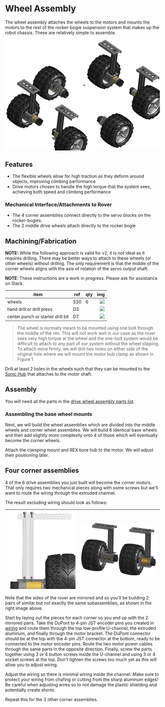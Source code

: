 # Wheel Assembly

The wheel assembly attaches the wheels to the motors and mounts the motors to the rest of the rocker-bogie suspension system that makes up the robot chassis. These are relatively simple to assemble.

![Wheels](images/wheels.png)

## Features

* The flexible wheels allow for high traction as they deform around objects, improving climbing performance
* Drive motors chosen to handle the high torque that the system sees, achieving both speed and climbing performance

### Mechanical Interface/Attachments to Rover

* The 4 corner assemblies connect directly to the servo blocks on the rocker-bogies.
* The 2 middle drive wheels attach directly to the rocker bogie

## Machining/Fabrication

**NOTE:** While the following approach is valid for v2, it is not ideal as it requires drilling. There may be better ways to attach to these wheels (or other wheels) without drilling. The only requirement is that the middle of the corner wheels aligns with the axis of rotation of the servo output shaft.

**NOTE**: These instructions are a work in progress. Please ask for assistance on Slack.


| item                              | ref | qty |                                                                 img |
| --------------------------------- | --- | --- | ------------------------------------------------------------------: |
| wheels                            | S30 | 6   | <img src="../../images/components/structural/S30.png" height="100"> |
| hand drill or drill press         | D3  |     |       <img src="../../images/components/tools/D3.png" height="100"> |
| center punch or starter drill bit | D7  |     |       <img src="../../images/components/tools/D7.png" height="100"> |

> The wheel is normally meant to be mounted using one bolt through the middle of the rim. This will not work well in our case as the rover sees very high torque at the wheel and the one-bolt system would be difficult to attach to any part of our system without the wheel slipping. To attach more firmly, we will drill two holes on either side of the original hole where we will mount the motor hub clamp as shown in Figure 1

Drill at least 2 holes in the wheels such that they can be mounted to the [Sonic Hub](https://www.gobilda.com/1309-series-sonic-hub-8mm-rex-bore/) that attaches to the motor shaft. 

## Assembly

You will need all the parts in the [drive wheel assembly parts list](../../parts_list/README.md#Parts-for-drive-wheel-assembly).

### Assembling the base wheel mounts

Next, we will build the wheel assemblies which are divided into the middle wheels and corner wheel assemblies. We will build 6 identical base wheels and then add slightly more complexity onto 4 of those which will eventually become the corner wheels.

Attach the clamping mount and REX bore hub to the motor. We will adjust their positioning later.

## Four corner assemblies

4 of the 6 drive assemblies you just built will become the corner motors. That only requires two mechanical pieces along with some screws but we'll want to route the wiring through the extruded channel.

The result excluding wiring should look as follows:

| ![corner assembly](images/corner_side.png) | ![corner mirroring](images/corner_mirror.png) |
| ------------------------------------------ | --------------------------------------------- |

Note that the sides of the rover are mirrored and so you'll be building 2 pairs of similar but not exactly the same subassemblies, as shown in the right image above.

Start by laying out the pieces for each corner so you end up with the 2 mirrored pairs. Take the DuPont to 4-pin JST encoder pins you created in [wiring](../electrical/wiring/README.md) and route them through the top low-profile U-channel, the extruded aluminum, and finally through the motor bracket. The DuPont connector should be at the top with the 4-pin JST connector at the bottom, ready to be connected to the motor encoder pins. Route the two motor power cables through the same parts in the opposite direction. Finally, screw the parts together using 3 or 4 button screws inside the U-channel and using 3 or 4 socket screws at the top. Don't tighten the screws too much yet as this will allow you to adjust wiring.

Adjust the wiring so there is minimal wiring inside the channel. Make sure to protect your wiring from chafing or cutting from the sharp aluminum edges! Be careful when adjusting wires so to not damage the plastic shielding and potentially create shorts.

Repeat this for the 3 other corner assemblies.
